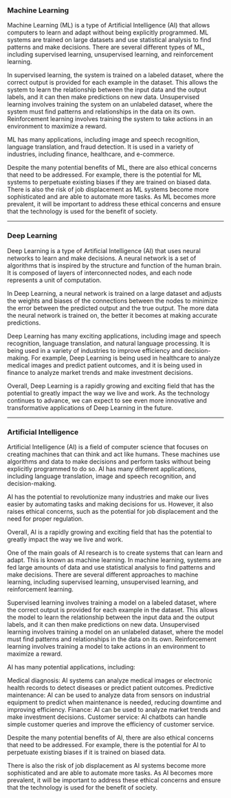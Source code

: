 ### Machine Learning

Machine Learning (ML) is a type of Artificial Intelligence (AI) that allows computers to learn and adapt without being explicitly programmed. ML systems are trained on large datasets and use statistical analysis to find patterns and make decisions. There are several different types of ML, including supervised learning, unsupervised learning, and reinforcement learning.

In supervised learning, the system is trained on a labeled dataset, where the correct output is provided for each example in the dataset. This allows the system to learn the relationship between the input data and the output labels, and it can then make predictions on new data. Unsupervised learning involves training the system on an unlabeled dataset, where the system must find patterns and relationships in the data on its own. Reinforcement learning involves training the system to take actions in an environment to maximize a reward.

ML has many applications, including image and speech recognition, language translation, and fraud detection. It is used in a variety of industries, including finance, healthcare, and e-commerce.

Despite the many potential benefits of ML, there are also ethical concerns that need to be addressed. For example, there is the potential for ML systems to perpetuate existing biases if they are trained on biased data. There is also the risk of job displacement as ML systems become more sophisticated and are able to automate more tasks. As ML becomes more prevalent, it will be important to address these ethical concerns and ensure that the technology is used for the benefit of society.

<hr>

### Deep Learning

Deep Learning is a type of Artificial Intelligence (AI) that uses neural networks to learn and make decisions. A neural network is a set of algorithms that is inspired by the structure and function of the human brain. It is composed of layers of interconnected nodes, and each node represents a unit of computation.

In Deep Learning, a neural network is trained on a large dataset and adjusts the weights and biases of the connections between the nodes to minimize the error between the predicted output and the true output. The more data the neural network is trained on, the better it becomes at making accurate predictions.

Deep Learning has many exciting applications, including image and speech recognition, language translation, and natural language processing. It is being used in a variety of industries to improve efficiency and decision-making. For example, Deep Learning is being used in healthcare to analyze medical images and predict patient outcomes, and it is being used in finance to analyze market trends and make investment decisions.

Overall, Deep Learning is a rapidly growing and exciting field that has the potential to greatly impact the way we live and work. As the technology continues to advance, we can expect to see even more innovative and transformative applications of Deep Learning in the future.

<hr>

### Artificial Intelligence

Artificial Intelligence (AI) is a field of computer science that focuses on creating machines that can think and act like humans. These machines use algorithms and data to make decisions and perform tasks without being explicitly programmed to do so. AI has many different applications, including language translation, image and speech recognition, and decision-making.

AI has the potential to revolutionize many industries and make our lives easier by automating tasks and making decisions for us. However, it also raises ethical concerns, such as the potential for job displacement and the need for proper regulation.

Overall, AI is a rapidly growing and exciting field that has the potential to greatly impact the way we live and work.

One of the main goals of AI research is to create systems that can learn and adapt. This is known as machine learning. In machine learning, systems are fed large amounts of data and use statistical analysis to find patterns and make decisions. There are several different approaches to machine learning, including supervised learning, unsupervised learning, and reinforcement learning.

Supervised learning involves training a model on a labeled dataset, where the correct output is provided for each example in the dataset. This allows the model to learn the relationship between the input data and the output labels, and it can then make predictions on new data. Unsupervised learning involves training a model on an unlabeled dataset, where the model must find patterns and relationships in the data on its own. Reinforcement learning involves training a model to take actions in an environment to maximize a reward.

AI has many potential applications, including:

Medical diagnosis: AI systems can analyze medical images or electronic health records to detect diseases or predict patient outcomes.
Predictive maintenance: AI can be used to analyze data from sensors on industrial equipment to predict when maintenance is needed, reducing downtime and improving efficiency.
Finance: AI can be used to analyze market trends and make investment decisions.
Customer service: AI chatbots can handle simple customer queries and improve the efficiency of customer service.

Despite the many potential benefits of AI, there are also ethical concerns that need to be addressed. For example, there is the potential for AI to perpetuate existing biases if it is trained on biased data.

There is also the risk of job displacement as AI systems become more sophisticated and are able to automate more tasks. As AI becomes more prevalent, it will be important to address these ethical concerns and ensure that the technology is used for the benefit of society.

